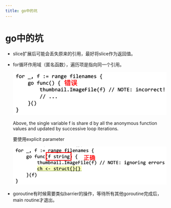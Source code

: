 ```yaml
---
title: go中的坑
---
```


# go中的坑

- slice扩展后可能会丢失原来的引用，最好将slice作为返回值。
- for循环作用域（匿名函数），遍历项是指向同一个引用。
    
    ![046524154f26e4d26545dd88fa4a2ab3](assets/046524154f26e4d26545dd88fa4a2ab3.png)
    
    Above, the single variable f is share d by all the anonymous function values and updated by successive loop iterations.
    
    要使用explicit parameter
    
    ![8497dee7c0e2046ed8df12c562eabcbb](assets/8497dee7c0e2046ed8df12c562eabcbb.png)
    
- goroutine有时候需要类似barrier的操作，等待所有其他goroutine完成后，main routine才退出。